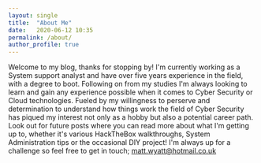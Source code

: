 ```yaml
---
layout: single
title:  "About Me"
date:   2020-06-12 10:35
permalink: /about/
author_profile: true
---
```


Welcome to my blog, thanks for stopping by! I'm currently working as a System support analyst and have over five years experience in the field, with a degree to boot. Following on from my studies I'm always looking to learn and gain any experience possible when it comes to Cyber Security or Cloud technologies. Fueled by my willingness to perserve and determination to understand how things work the field of Cyber Security has piqued my interest not only as a hobby but also a potential career path. Look out for future posts where you can read more about what I'm getting up to, whether it's various HackTheBox walkthroughs, System Administration tips or the occasional DIY project! I'm always up for a challenge so feel free to get in touch; matt.wyatt@hotmail.co.uk
